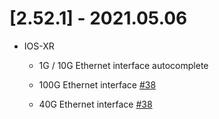 # [2.52.1] - 2021.05.06

* IOS-XR

    * 1G / 10G Ethernet interface autocomplete

    * 100G Ethernet interface [#38](https://github.com/heyglen/network_tech/issues/38)

    * 40G Ethernet interface [#38](https://github.com/heyglen/network_tech/issues/38)
